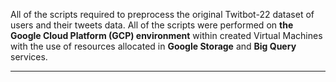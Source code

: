 All of the scripts required to preprocess the original Twitbot-22 dataset of users and their tweets data. All of the scripts were performed on **the Google Cloud Platform (GCP) environment** within created Virtual Machines with the use of resources allocated in **Google Storage** and **Big Query** services.

---
